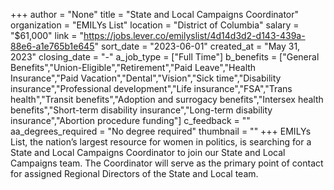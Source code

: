 +++
author = "None"
title = "State and Local Campaigns Coordinator"
organization = "EMILYs List"
location = "District of Columbia"
salary = "$61,000"
link = "https://jobs.lever.co/emilyslist/4d14d3d2-d143-439a-88e6-a1e765b1e645"
sort_date = "2023-06-01"
created_at = "May 31, 2023"
closing_date = "-"
a_job_type = ["Full Time"]
b_benefits = ["General Benefits","Union-Eligible","Retirement","Paid Leave","Health Insurance","Paid Vacation","Dental","Vision","Sick time","Disability insurance","Professional development","Life insurance","FSA","Trans health","Transit benefits","Adoption and surrogacy benefits","Intersex health benefits","Short-term disability insurance","Long-term disability insurance","Abortion procedure funding"]
c_feedback = ""
aa_degrees_required = "No degree required"
thumbnail = ""
+++
EMILYs List, the nation’s largest resource for women in politics, is searching for a State and Local Campaigns Coordinator to join our State and Local Campaigns team. The Coordinator will serve as the primary point of contact for assigned Regional Directors of the State and Local team. 